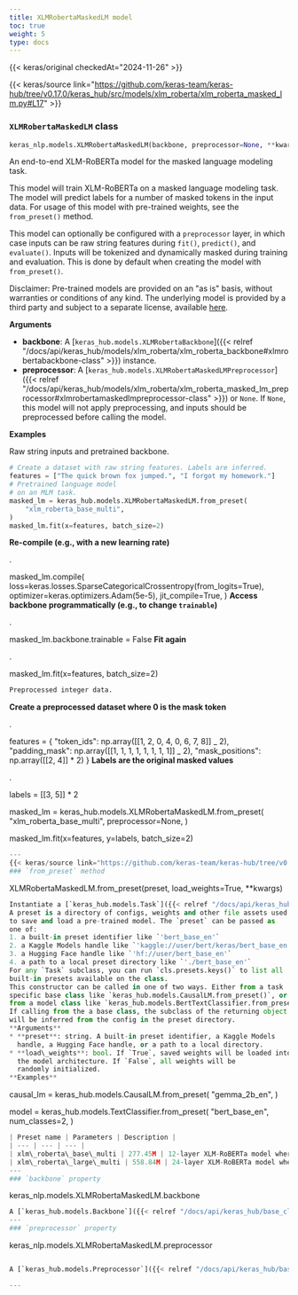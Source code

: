 ```yaml
---
title: XLMRobertaMaskedLM model
toc: true
weight: 5
type: docs
---
```


{{< keras/original checkedAt="2024-11-26" >}}

{{< keras/source link="https://github.com/keras-team/keras-hub/tree/v0.17.0/keras_hub/src/models/xlm_roberta/xlm_roberta_masked_lm.py#L17" >}}

### `XLMRobertaMaskedLM` class

```python
keras_nlp.models.XLMRobertaMaskedLM(backbone, preprocessor=None, **kwargs)
```

An end-to-end XLM-RoBERTa model for the masked language modeling task.

This model will train XLM-RoBERTa on a masked language modeling task.
The model will predict labels for a number of masked tokens in the
input data. For usage of this model with pre-trained weights, see the
`from_preset()` method.

This model can optionally be configured with a `preprocessor` layer, in
which case inputs can be raw string features during `fit()`, `predict()`,
and `evaluate()`. Inputs will be tokenized and dynamically masked during
training and evaluation. This is done by default when creating the model
with `from_preset()`.

Disclaimer: Pre-trained models are provided on an "as is" basis, without
warranties or conditions of any kind. The underlying model is provided by a
third party and subject to a separate license, available
[here](https://github.com/facebookresearch/fairseq).

**Arguments**

- **backbone**: A [`keras_hub.models.XLMRobertaBackbone`]({{< relref "/docs/api/keras_hub/models/xlm_roberta/xlm_roberta_backbone#xlmrobertabackbone-class" >}}) instance.
- **preprocessor**: A [`keras_hub.models.XLMRobertaMaskedLMPreprocessor`]({{< relref "/docs/api/keras_hub/models/xlm_roberta/xlm_roberta_masked_lm_preprocessor#xlmrobertamaskedlmpreprocessor-class" >}}) or
  `None`. If `None`, this model will not apply preprocessing, and
  inputs should be preprocessed before calling the model.

**Examples**

Raw string inputs and pretrained backbone.

```python
# Create a dataset with raw string features. Labels are inferred.
features = ["The quick brown fox jumped.", "I forgot my homework."]
# Pretrained language model
# on an MLM task.
masked_lm = keras_hub.models.XLMRobertaMaskedLM.from_preset(
    "xlm_roberta_base_multi",
)
masked_lm.fit(x=features, batch_size=2)
```

**Re-compile (e.g., with a new learning rate)**

.

masked_lm.compile(
loss=keras.losses.SparseCategoricalCrossentropy(from_logits=True),
optimizer=keras.optimizers.Adam(5e-5),
jit_compile=True,
)
**Access backbone programmatically (e.g., to change `trainable`)**

.

masked_lm.backbone.trainable = False
**Fit again**

.

masked_lm.fit(x=features, batch_size=2)

```python
Preprocessed integer data.
```

**Create a preprocessed dataset where 0 is the mask token**

.

features = {
"token_ids": np.array([[1, 2, 0, 4, 0, 6, 7, 8]] _ 2),
"padding_mask": np.array([[1, 1, 1, 1, 1, 1, 1, 1]] _ 2),
"mask_positions": np.array([[2, 4]] \* 2)
}
**Labels are the original masked values**

.

labels = [[3, 5]] \* 2

masked_lm = keras_hub.models.XLMRobertaMaskedLM.from_preset(
"xlm_roberta_base_multi",
preprocessor=None,
)

masked_lm.fit(x=features, y=labels, batch_size=2)

```python
---
{{< keras/source link="https://github.com/keras-team/keras-hub/tree/v0.17.0/keras_hub/src/models/task.py#L129" >}}
### `from_preset` method
```

XLMRobertaMaskedLM.from_preset(preset, load_weights=True, \*\*kwargs)

```python
Instantiate a [`keras_hub.models.Task`]({{< relref "/docs/api/keras_hub/base_classes/task#task-class" >}}) from a model preset.
A preset is a directory of configs, weights and other file assets used
to save and load a pre-trained model. The `preset` can be passed as
one of:
1. a built-in preset identifier like `'bert_base_en'`
2. a Kaggle Models handle like `'kaggle://user/bert/keras/bert_base_en'`
3. a Hugging Face handle like `'hf://user/bert_base_en'`
4. a path to a local preset directory like `'./bert_base_en'`
For any `Task` subclass, you can run `cls.presets.keys()` to list all
built-in presets available on the class.
This constructor can be called in one of two ways. Either from a task
specific base class like `keras_hub.models.CausalLM.from_preset()`, or
from a model class like `keras_hub.models.BertTextClassifier.from_preset()`.
If calling from the a base class, the subclass of the returning object
will be inferred from the config in the preset directory.
**Arguments**
* **preset**: string. A built-in preset identifier, a Kaggle Models
  handle, a Hugging Face handle, or a path to a local directory.
* **load\_weights**: bool. If `True`, saved weights will be loaded into
  the model architecture. If `False`, all weights will be
  randomly initialized.
**Examples**
```

causal_lm = keras_hub.models.CausalLM.from_preset(
"gemma_2b_en",
)

model = keras_hub.models.TextClassifier.from_preset(
"bert_base_en",
num_classes=2,
)

```python
| Preset name | Parameters | Description |
| --- | --- | --- |
| xlm\_roberta\_base\_multi | 277.45M | 12-layer XLM-RoBERTa model where case is maintained. Trained on CommonCrawl in 100 languages. |
| xlm\_roberta\_large\_multi | 558.84M | 24-layer XLM-RoBERTa model where case is maintained. Trained on CommonCrawl in 100 languages. |
---
### `backbone` property
```

keras_nlp.models.XLMRobertaMaskedLM.backbone

```python
A [`keras_hub.models.Backbone`]({{< relref "/docs/api/keras_hub/base_classes/backbone#backbone-class" >}}) model with the core architecture.
---
### `preprocessor` property
```

keras_nlp.models.XLMRobertaMaskedLM.preprocessor

```python

A [`keras_hub.models.Preprocessor`]({{< relref "/docs/api/keras_hub/base_classes/preprocessor#preprocessor-class" >}}) layer used to preprocess input.

---


```
